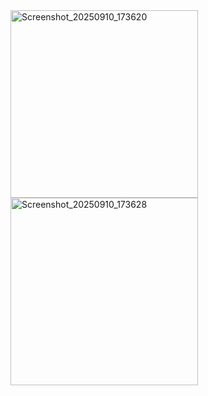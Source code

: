 <img width="300" alt="Screenshot_20250910_173620" src="https://github.com/user-attachments/assets/72cc6130-5f49-45a7-91ab-4c9411f73502" />
<img width="300" alt="Screenshot_20250910_173628" src="https://github.com/user-attachments/assets/0a8baedd-a636-4c3b-9b24-3a7fc7e9a3e2" />

